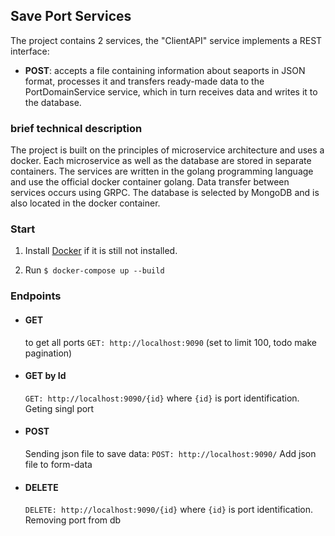 ## Save Port Services
The project contains 2 services, the "ClientAPI" service
implements a REST interface:

*  **POST**: accepts a file containing information about seaports in JSON format, processes it and transfers ready-made data to the PortDomainService service, which in turn receives data and writes it to the database.

### brief technical description

The project is built on the principles of microservice architecture and uses a docker. Each microservice as well as the database are stored in separate containers.
The services are written in the golang programming language and use the official docker container golang. Data transfer between services occurs using GRPC. The database is selected by MongoDB and is also located in the docker container.

### Start

1. Install [Docker](https://www.docker.com/) if it is still not installed.

2. Run `$ docker-compose up --build` 

### Endpoints
* #### GET
    to get all ports `GET: http://localhost:9090` (set to limit 100, todo make pagination)
* #### GET by Id
    `GET: http://localhost:9090/{id}` where `{id}` is port identification. Geting singl port
* #### POST
    Sending json file to save data: `POST: http://localhost:9090/` Add json file to form-data
* #### DELETE
    `DELETE: http://localhost:9090/{id}` where `{id}` is port identification. Removing port from db

